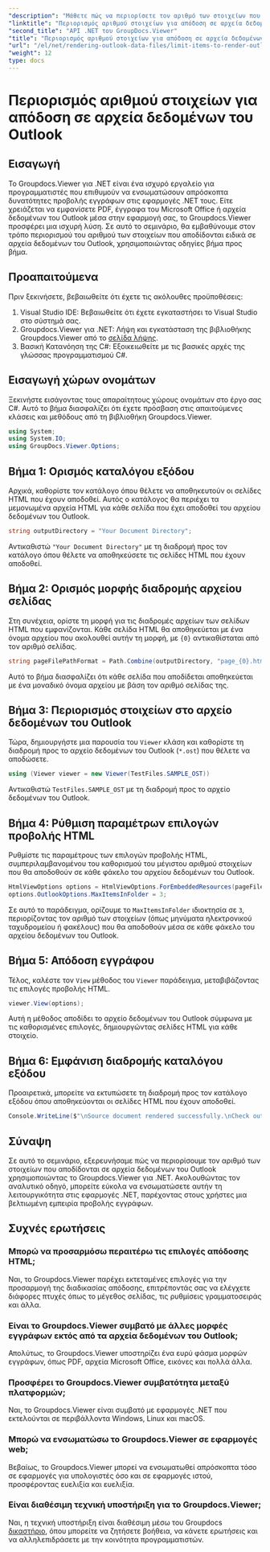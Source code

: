 ```yaml
---
"description": "Μάθετε πώς να περιορίσετε τον αριθμό των στοιχείων που αποδίδονται σε αρχεία δεδομένων του Outlook χρησιμοποιώντας το Groupdocs.Viewer για .NET. Ακολουθήστε τις βήμα προς βήμα οδηγίες μας για απρόσκοπτη ενσωμάτωση."
"linktitle": "Περιορισμός αριθμού στοιχείων για απόδοση σε αρχεία δεδομένων του Outlook"
"second_title": "API .NET του GroupDocs.Viewer"
"title": "Περιορισμός αριθμού στοιχείων για απόδοση σε αρχεία δεδομένων του Outlook"
"url": "/el/net/rendering-outlook-data-files/limit-items-to-render-outlook-data-files/"
"weight": 12
type: docs
---
```

# Περιορισμός αριθμού στοιχείων για απόδοση σε αρχεία δεδομένων του Outlook

## Εισαγωγή
Το Groupdocs.Viewer για .NET είναι ένα ισχυρό εργαλείο για προγραμματιστές που επιθυμούν να ενσωματώσουν απρόσκοπτα δυνατότητες προβολής εγγράφων στις εφαρμογές .NET τους. Είτε χρειάζεται να εμφανίσετε PDF, έγγραφα του Microsoft Office ή αρχεία δεδομένων του Outlook μέσα στην εφαρμογή σας, το Groupdocs.Viewer προσφέρει μια ισχυρή λύση. Σε αυτό το σεμινάριο, θα εμβαθύνουμε στον τρόπο περιορισμού του αριθμού των στοιχείων που αποδίδονται ειδικά σε αρχεία δεδομένων του Outlook, χρησιμοποιώντας οδηγίες βήμα προς βήμα.
## Προαπαιτούμενα
Πριν ξεκινήσετε, βεβαιωθείτε ότι έχετε τις ακόλουθες προϋποθέσεις:
1. Visual Studio IDE: Βεβαιωθείτε ότι έχετε εγκαταστήσει το Visual Studio στο σύστημά σας.
2. Groupdocs.Viewer για .NET: Λήψη και εγκατάσταση της βιβλιοθήκης Groupdocs.Viewer από το [σελίδα λήψης](https://releases.groupdocs.com/viewer/net/).
3. Βασική Κατανόηση της C#: Εξοικειωθείτε με τις βασικές αρχές της γλώσσας προγραμματισμού C#.

## Εισαγωγή χώρων ονομάτων
Ξεκινήστε εισάγοντας τους απαραίτητους χώρους ονομάτων στο έργο σας C#. Αυτό το βήμα διασφαλίζει ότι έχετε πρόσβαση στις απαιτούμενες κλάσεις και μεθόδους από τη βιβλιοθήκη Groupdocs.Viewer.
```csharp
using System;
using System.IO;
using GroupDocs.Viewer.Options;
```
## Βήμα 1: Ορισμός καταλόγου εξόδου
Αρχικά, καθορίστε τον κατάλογο όπου θέλετε να αποθηκευτούν οι σελίδες HTML που έχουν αποδοθεί. Αυτός ο κατάλογος θα περιέχει τα μεμονωμένα αρχεία HTML για κάθε σελίδα που έχει αποδοθεί του αρχείου δεδομένων του Outlook.
```csharp
string outputDirectory = "Your Document Directory";
```
Αντικαθιστώ `"Your Document Directory"` με τη διαδρομή προς τον κατάλογο όπου θέλετε να αποθηκεύσετε τις σελίδες HTML που έχουν αποδοθεί.
## Βήμα 2: Ορισμός μορφής διαδρομής αρχείου σελίδας
Στη συνέχεια, ορίστε τη μορφή για τις διαδρομές αρχείων των σελίδων HTML που εμφανίζονται. Κάθε σελίδα HTML θα αποθηκεύεται με ένα όνομα αρχείου που ακολουθεί αυτήν τη μορφή, με `{0}` αντικαθίσταται από τον αριθμό σελίδας.
```csharp
string pageFilePathFormat = Path.Combine(outputDirectory, "page_{0}.html");
```
Αυτό το βήμα διασφαλίζει ότι κάθε σελίδα που αποδίδεται αποθηκεύεται με ένα μοναδικό όνομα αρχείου με βάση τον αριθμό σελίδας της.
## Βήμα 3: Περιορισμός στοιχείων στο αρχείο δεδομένων του Outlook
Τώρα, δημιουργήστε μια παρουσία του `Viewer` κλάση και καθορίστε τη διαδρομή προς το αρχείο δεδομένων του Outlook (`*.ost`) που θέλετε να αποδώσετε.
```csharp
using (Viewer viewer = new Viewer(TestFiles.SAMPLE_OST))
```
Αντικαθιστώ `TestFiles.SAMPLE_OST` με τη διαδρομή προς το αρχείο δεδομένων του Outlook.
## Βήμα 4: Ρύθμιση παραμέτρων επιλογών προβολής HTML
Ρυθμίστε τις παραμέτρους των επιλογών προβολής HTML, συμπεριλαμβανομένου του καθορισμού του μέγιστου αριθμού στοιχείων που θα αποδοθούν σε κάθε φάκελο του αρχείου δεδομένων του Outlook.
```csharp
HtmlViewOptions options = HtmlViewOptions.ForEmbeddedResources(pageFilePathFormat);
options.OutlookOptions.MaxItemsInFolder = 3;
```
Σε αυτό το παράδειγμα, ορίζουμε το `MaxItemsInFolder` ιδιοκτησία σε `3`, περιορίζοντας τον αριθμό των στοιχείων (όπως μηνύματα ηλεκτρονικού ταχυδρομείου ή φακέλους) που θα αποδοθούν μέσα σε κάθε φάκελο του αρχείου δεδομένων του Outlook.
## Βήμα 5: Απόδοση εγγράφου
Τέλος, καλέστε τον `View` μέθοδος του `Viewer` παράδειγμα, μεταβιβάζοντας τις επιλογές προβολής HTML.
```csharp
viewer.View(options);
```
Αυτή η μέθοδος αποδίδει το αρχείο δεδομένων του Outlook σύμφωνα με τις καθορισμένες επιλογές, δημιουργώντας σελίδες HTML για κάθε στοιχείο.
## Βήμα 6: Εμφάνιση διαδρομής καταλόγου εξόδου
Προαιρετικά, μπορείτε να εκτυπώσετε τη διαδρομή προς τον κατάλογο εξόδου όπου αποθηκεύονται οι σελίδες HTML που έχουν αποδοθεί.
```csharp
Console.WriteLine($"\nSource document rendered successfully.\nCheck output in {outputDirectory}.");
```

## Σύναψη
Σε αυτό το σεμινάριο, εξερευνήσαμε πώς να περιορίσουμε τον αριθμό των στοιχείων που αποδίδονται σε αρχεία δεδομένων του Outlook χρησιμοποιώντας το Groupdocs.Viewer για .NET. Ακολουθώντας τον αναλυτικό οδηγό, μπορείτε εύκολα να ενσωματώσετε αυτήν τη λειτουργικότητα στις εφαρμογές .NET, παρέχοντας στους χρήστες μια βελτιωμένη εμπειρία προβολής εγγράφων.
## Συχνές ερωτήσεις
### Μπορώ να προσαρμόσω περαιτέρω τις επιλογές απόδοσης HTML;
Ναι, το Groupdocs.Viewer παρέχει εκτεταμένες επιλογές για την προσαρμογή της διαδικασίας απόδοσης, επιτρέποντάς σας να ελέγχετε διάφορες πτυχές όπως το μέγεθος σελίδας, τις ρυθμίσεις γραμματοσειράς και άλλα.
### Είναι το Groupdocs.Viewer συμβατό με άλλες μορφές εγγράφων εκτός από τα αρχεία δεδομένων του Outlook;
Απολύτως, το Groupdocs.Viewer υποστηρίζει ένα ευρύ φάσμα μορφών εγγράφων, όπως PDF, αρχεία Microsoft Office, εικόνες και πολλά άλλα.
### Προσφέρει το Groupdocs.Viewer συμβατότητα μεταξύ πλατφορμών;
Ναι, το Groupdocs.Viewer είναι συμβατό με εφαρμογές .NET που εκτελούνται σε περιβάλλοντα Windows, Linux και macOS.
### Μπορώ να ενσωματώσω το Groupdocs.Viewer σε εφαρμογές web;
Βεβαίως, το Groupdocs.Viewer μπορεί να ενσωματωθεί απρόσκοπτα τόσο σε εφαρμογές για υπολογιστές όσο και σε εφαρμογές ιστού, προσφέροντας ευελιξία και ευελιξία.
### Είναι διαθέσιμη τεχνική υποστήριξη για το Groupdocs.Viewer;
Ναι, η τεχνική υποστήριξη είναι διαθέσιμη μέσω του Groupdocs [δικαστήριο](https://forum.groupdocs.com/c/viewer/9), όπου μπορείτε να ζητήσετε βοήθεια, να κάνετε ερωτήσεις και να αλληλεπιδράσετε με την κοινότητα προγραμματιστών.